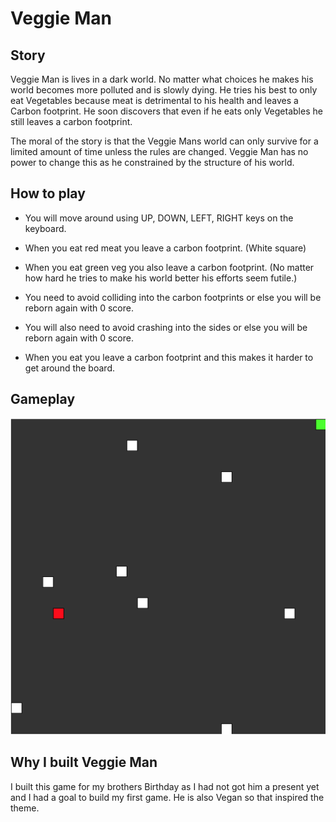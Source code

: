 # Veggie Man

## Story
Veggie Man is lives in a dark world. No matter what choices he makes his world becomes more polluted and is slowly dying. He tries his best to only eat Vegetables because meat is detrimental to his health and leaves a Carbon footprint. He soon discovers that even if he eats only Vegetables he still leaves a carbon footprint.

The moral of the story is that the Veggie Mans  world can only survive for a limited amount of time unless the rules are changed. Veggie Man has no power to change this as he constrained by the structure of his world.

## How to play
- You will move around using UP, DOWN, LEFT, RIGHT keys on the keyboard.

- When you eat red meat you leave a carbon footprint. (White square)

- When you eat green veg you also leave a carbon footprint. (No matter how hard he tries to make his world better his efforts seem futile.)

- You need to avoid colliding into the carbon footprints or else you will be reborn again with 0 score.

- You will also need to avoid crashing into the sides or else you will be reborn again with 0 score.

- When you eat you leave a carbon footprint and this makes it harder to get around the board.

## Gameplay
![Veggie Man](Gameplay.png)

## Why I built Veggie Man
I built this game for my brothers Birthday as I had not got him a present yet and I had a goal to build my first game. He is also Vegan so that inspired the theme.
